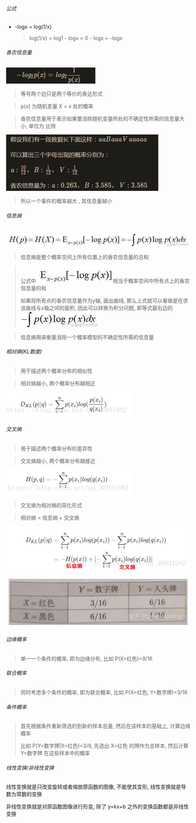###### 公式

* -logx = log(1/x)

  > log(1/x) = log1 - logx = 0 - logx = -logx







###### 香农信息量

![1615082121698](数学.assets/1615082121698.png)

> 等号两个边只是两个等价的表达形式

> p(x) 为随机变量 X = x 处的概率

> 香农信息量用于表示如果要消除随机变量所处的不确定性所需的信息量大小, 单位为 比特 

![1615082251524](数学.assets/1615082251524.png)

> 所以一个事件的概率越大 , 其信息量越小





###### 信息熵

![1615100540310](数学.assets/1615100540310.png)

> 信息熵是整个概率空间上所有位置上的香农信息量的总和

> 公式中 ![1615100649267](数学.assets/1615100649267.png)相当于概率空间中所有点上的香农信息量的和
>
> 如果将所有点的香农信息量作为y轴, 画出曲线, 那么上式就可以看做是在求该曲线与x轴之间的面积, 因此可以转换为积分问题, 即等式最右边的 ![1615100850010](数学.assets/1615100850010.png)

> 信息熵用来衡量消除一个概率模型的不确定性所需的信息量



###### 相对熵(KL散度)

> 用于描述两个概率分布的相似性

> 相对熵越小, 两个概率分布越相近

![1615101296732](数学.assets/1615101296732.png)



###### 交叉熵

> 用于描述两个概率分布的差异性

> 交叉熵越小, 两个概率分布越接近

![1615101670983](数学.assets/1615101670983.png)

>  交叉熵为相对熵的简化形式

> 相对熵 = 信息熵 + 交叉熵

![1615101751444](数学.assets/1615101751444.png)







![1617344938605](数学.assets/1617344938605.png)

###### 边缘概率

> 单一一个条件的概率, 即为边缘分布, 比如 P(X=红色)=9/16

###### 联合概率

> 同时考虑多个条件的概率, 即为联合概率, 比如 P(X=红色, Y=数字牌)=3/16

###### 条件概率

> 首先根据条件重新筛选的到新的样本总量, 然后在该样本的基础上, 计算边缘概率
>
> 比如 P(Y=数字牌|X=红色)=3/9, 先选出 X=红色 的牌作为总样本, 然后计算 Y=数字牌 在这些样本中的概率



###### 线性变换/非线性变换

线性变换就是只改变旋转或者缩放原函数的图像, 不能使其变形, 线性变换就是导数为常数的变换

非线性变换就是对原函数图像进行形变, 除了 y=kx+b 之外的变换函数都是非线性变换

